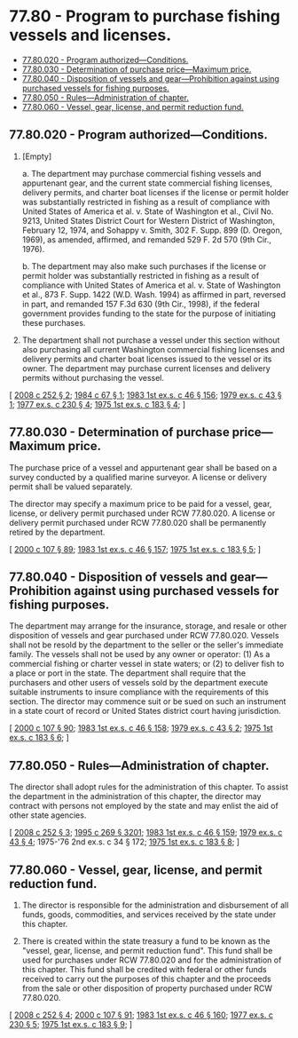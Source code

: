 # 77.80 - Program to purchase fishing vessels and licenses.
* [77.80.020 - Program authorized—Conditions.](#7780020---program-authorizedconditions)
* [77.80.030 - Determination of purchase price—Maximum price.](#7780030---determination-of-purchase-pricemaximum-price)
* [77.80.040 - Disposition of vessels and gear—Prohibition against using purchased vessels for fishing purposes.](#7780040---disposition-of-vessels-and-gearprohibition-against-using-purchased-vessels-for-fishing-purposes)
* [77.80.050 - Rules—Administration of chapter.](#7780050---rulesadministration-of-chapter)
* [77.80.060 - Vessel, gear, license, and permit reduction fund.](#7780060---vessel-gear-license-and-permit-reduction-fund)
## 77.80.020 - Program authorized—Conditions.
1. [Empty]

   a. The department may purchase commercial fishing vessels and appurtenant gear, and the current state commercial fishing licenses, delivery permits, and charter boat licenses if the license or permit holder was substantially restricted in fishing as a result of compliance with United States of America et al. v. State of Washington et al., Civil No. 9213, United States District Court for Western District of Washington, February 12, 1974, and Sohappy v. Smith, 302 F. Supp. 899 (D. Oregon, 1969), as amended, affirmed, and remanded 529 F. 2d 570 (9th Cir., 1976).

   b. The department may also make such purchases if the license or permit holder was substantially restricted in fishing as a result of compliance with United States of America et al. v. State of Washington et al., 873 F. Supp. 1422 (W.D. Wash. 1994) as affirmed in part, reversed in part, and remanded 157 F.3d 630 (9th Cir., 1998), if the federal government provides funding to the state for the purpose of initiating these purchases.

2. The department shall not purchase a vessel under this section without also purchasing all current Washington commercial fishing licenses and delivery permits and charter boat licenses issued to the vessel or its owner. The department may purchase current licenses and delivery permits without purchasing the vessel.

\[ [2008 c 252 § 2](https://lawfilesext.leg.wa.gov/biennium/2007-08/Pdf/Bills/Session%20Laws/Senate/6821.SL.pdf?cite=2008%20c%20252%20§%202); [1984 c 67 § 1](https://leg.wa.gov/CodeReviser/documents/sessionlaw/1984c67.pdf?cite=1984%20c%2067%20§%201); [1983 1st ex.s. c 46 § 156](https://leg.wa.gov/CodeReviser/documents/sessionlaw/1983ex1c46.pdf?cite=1983%201st%20ex.s.%20c%2046%20§%20156); [1979 ex.s. c 43 § 1](https://leg.wa.gov/CodeReviser/documents/sessionlaw/1979ex1c43.pdf?cite=1979%20ex.s.%20c%2043%20§%201); [1977 ex.s. c 230 § 4](https://leg.wa.gov/CodeReviser/documents/sessionlaw/1977ex1c230.pdf?cite=1977%20ex.s.%20c%20230%20§%204); [1975 1st ex.s. c 183 § 4](https://leg.wa.gov/CodeReviser/documents/sessionlaw/1975ex1c183.pdf?cite=1975%201st%20ex.s.%20c%20183%20§%204); \]

## 77.80.030 - Determination of purchase price—Maximum price.
The purchase price of a vessel and appurtenant gear shall be based on a survey conducted by a qualified marine surveyor. A license or delivery permit shall be valued separately.

The director may specify a maximum price to be paid for a vessel, gear, license, or delivery permit purchased under RCW 77.80.020. A license or delivery permit purchased under RCW 77.80.020 shall be permanently retired by the department.

\[ [2000 c 107 § 89](https://lawfilesext.leg.wa.gov/biennium/1999-00/Pdf/Bills/Session%20Laws/House/2078-S.SL.pdf?cite=2000%20c%20107%20§%2089); [1983 1st ex.s. c 46 § 157](https://leg.wa.gov/CodeReviser/documents/sessionlaw/1983ex1c46.pdf?cite=1983%201st%20ex.s.%20c%2046%20§%20157); [1975 1st ex.s. c 183 § 5](https://leg.wa.gov/CodeReviser/documents/sessionlaw/1975ex1c183.pdf?cite=1975%201st%20ex.s.%20c%20183%20§%205); \]

## 77.80.040 - Disposition of vessels and gear—Prohibition against using purchased vessels for fishing purposes.
The department may arrange for the insurance, storage, and resale or other disposition of vessels and gear purchased under RCW 77.80.020. Vessels shall not be resold by the department to the seller or the seller's immediate family. The vessels shall not be used by any owner or operator: (1) As a commercial fishing or charter vessel in state waters; or (2) to deliver fish to a place or port in the state. The department shall require that the purchasers and other users of vessels sold by the department execute suitable instruments to insure compliance with the requirements of this section. The director may commence suit or be sued on such an instrument in a state court of record or United States district court having jurisdiction.

\[ [2000 c 107 § 90](https://lawfilesext.leg.wa.gov/biennium/1999-00/Pdf/Bills/Session%20Laws/House/2078-S.SL.pdf?cite=2000%20c%20107%20§%2090); [1983 1st ex.s. c 46 § 158](https://leg.wa.gov/CodeReviser/documents/sessionlaw/1983ex1c46.pdf?cite=1983%201st%20ex.s.%20c%2046%20§%20158); [1979 ex.s. c 43 § 2](https://leg.wa.gov/CodeReviser/documents/sessionlaw/1979ex1c43.pdf?cite=1979%20ex.s.%20c%2043%20§%202); [1975 1st ex.s. c 183 § 6](https://leg.wa.gov/CodeReviser/documents/sessionlaw/1975ex1c183.pdf?cite=1975%201st%20ex.s.%20c%20183%20§%206); \]

## 77.80.050 - Rules—Administration of chapter.
The director shall adopt rules for the administration of this chapter. To assist the department in the administration of this chapter, the director may contract with persons not employed by the state and may enlist the aid of other state agencies.

\[ [2008 c 252 § 3](https://lawfilesext.leg.wa.gov/biennium/2007-08/Pdf/Bills/Session%20Laws/Senate/6821.SL.pdf?cite=2008%20c%20252%20§%203); [1995 c 269 § 3201](https://lawfilesext.leg.wa.gov/biennium/1995-96/Pdf/Bills/Session%20Laws/House/1107-S.SL.pdf?cite=1995%20c%20269%20§%203201); [1983 1st ex.s. c 46 § 159](https://leg.wa.gov/CodeReviser/documents/sessionlaw/1983ex1c46.pdf?cite=1983%201st%20ex.s.%20c%2046%20§%20159); [1979 ex.s. c 43 § 4](https://leg.wa.gov/CodeReviser/documents/sessionlaw/1979ex1c43.pdf?cite=1979%20ex.s.%20c%2043%20§%204); 1975-'76 2nd ex.s. c 34 § 172; [1975 1st ex.s. c 183 § 8](https://leg.wa.gov/CodeReviser/documents/sessionlaw/1975ex1c183.pdf?cite=1975%201st%20ex.s.%20c%20183%20§%208); \]

## 77.80.060 - Vessel, gear, license, and permit reduction fund.
1. The director is responsible for the administration and disbursement of all funds, goods, commodities, and services received by the state under this chapter.

2. There is created within the state treasury a fund to be known as the "vessel, gear, license, and permit reduction fund". This fund shall be used for purchases under RCW 77.80.020 and for the administration of this chapter. This fund shall be credited with federal or other funds received to carry out the purposes of this chapter and the proceeds from the sale or other disposition of property purchased under RCW 77.80.020.

\[ [2008 c 252 § 4](https://lawfilesext.leg.wa.gov/biennium/2007-08/Pdf/Bills/Session%20Laws/Senate/6821.SL.pdf?cite=2008%20c%20252%20§%204); [2000 c 107 § 91](https://lawfilesext.leg.wa.gov/biennium/1999-00/Pdf/Bills/Session%20Laws/House/2078-S.SL.pdf?cite=2000%20c%20107%20§%2091); [1983 1st ex.s. c 46 § 160](https://leg.wa.gov/CodeReviser/documents/sessionlaw/1983ex1c46.pdf?cite=1983%201st%20ex.s.%20c%2046%20§%20160); [1977 ex.s. c 230 § 5](https://leg.wa.gov/CodeReviser/documents/sessionlaw/1977ex1c230.pdf?cite=1977%20ex.s.%20c%20230%20§%205); [1975 1st ex.s. c 183 § 9](https://leg.wa.gov/CodeReviser/documents/sessionlaw/1975ex1c183.pdf?cite=1975%201st%20ex.s.%20c%20183%20§%209); \]

